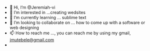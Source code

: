 - 👋 Hi, I’m @Jeremiah-vi
- 👀 I’m interested in ...creating wedsites
- 🌱 I’m currently learning ... sublime text
- 💞️ I’m looking to collaborate on ... how to come up with a software or web designing
- 📫 How to reach me ..., you can reach me by using my gmail, jmutebele@gmail.com
-
<!---
Jeremiah-vi/Jeremiah-vi is a ✨ special ✨ repository because its `README.md` (this file) appears on your GitHub profile.
You can click the Preview link to take a look at your changes.
--->
